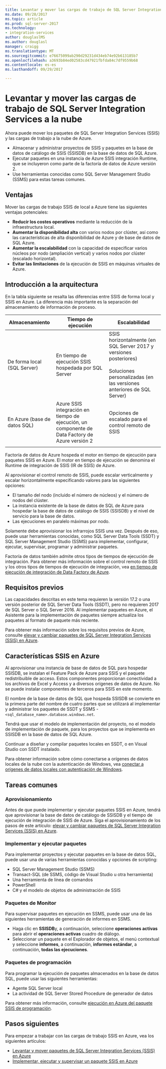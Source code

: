```yaml
---
title: Levantar y mover las cargas de trabajo de SQL Server Integration Services a la nube | Documentos de Microsoft
ms.date: 09/28/2017
ms.topic: article
ms.prod: sql-server-2017
ms.technology:
- integration-services
author: douglaslMS
ms.author: douglasl
manager: craigg
ms.translationtype: MT
ms.sourcegitcommit: e76675099ab290d29231d434eb74e92b613185b7
ms.openlocfilehash: a3693b84ed02583cd47921fbfda84c7df9559b68
ms.contentlocale: es-es
ms.lasthandoff: 09/29/2017

---
```

# <a name="lift-and-shift-sql-server-integration-services-workloads-to-the-cloud"></a>Levantar y mover las cargas de trabajo de SQL Server Integration Services a la nube
Ahora puede mover los paquetes de SQL Server Integration Services (SSIS) y las cargas de trabajo a la nube de Azure.
-   Almacenar y administrar proyectos de SSIS y paquetes en la base de datos de catálogo de SSIS (SSISDB) en la base de datos de SQL Azure.
-   Ejecutar paquetes en una instancia de Azure SSIS integración Runtime, que se incluyeron como parte de la factoría de datos de Azure versión 2.
-   Use herramientas conocidas como SQL Server Management Studio (SSMS) para estas tareas comunes.

## <a name="benefits"></a>Ventajas
Mover las cargas de trabajo SSIS de local a Azure tiene las siguientes ventajas potenciales:
-   **Reducir los costes operativos** mediante la reducción de la infraestructura local.
-   **Aumentar la disponibilidad alta** con varios nodos por clúster, así como las características de alta disponibilidad de Azure y de base de datos de SQL Azure.
-   **Aumentar la escalabilidad** con la capacidad de especificar varios núcleos por nodo (ampliación vertical) y varios nodos por clúster (escalado horizontal).
-   **Evitar las limitaciones** de la ejecución de SSIS en máquinas virtuales de Azure.

## <a name="architecture-overview"></a>Introducción a la arquitectura
En la tabla siguiente se resalta las diferencias entre SSIS de forma local y SSIS en Azure. La diferencia más importante es la separación del almacenamiento de información de proceso.

| Almacenamiento | Tiempo de ejecución | Escalabilidad |
|---|---|---|
| De forma local (SQL Server) | En tiempo de ejecución SSIS hospedada por SQL Server | SSIS horizontalmente (en SQL Server 2017 y versiones posteriores)<br/><br/>Soluciones personalizadas (en las versiones anteriores de SQL Server) |
| En Azure (base de datos SQL) | Azure SSIS integración en tiempo de ejecución, un componente de Data Factory de Azure versión 2 | Opciones de escalado para el control remoto de SSIS |
| | | |

Factoría de datos de Azure hospeda el motor en tiempo de ejecución para paquetes SSIS en Azure. El motor en tiempo de ejecución se denomina el Runtime de integración de SSIS (IR de SSIS) de Azure.

Al aprovisionar el control remoto de SSIS, puede escalar verticalmente y escalar horizontalmente especificando valores para las siguientes opciones:
-   El tamaño del nodo (incluido el número de núcleos) y el número de nodos del clúster.
-   La instancia existente de la base de datos de SQL de Azure para hospedar la base de datos de catálogo de SSIS (SSISDB) y el nivel de servicio para la base de datos.
-   Las ejecuciones en paralelo máximas por nodo.

Solamente debe aprovisionar los infrarrojos SSIS una vez. Después de eso, puede usar herramientas conocidas, como SQL Server Data Tools (SSDT) y SQL Server Management Studio (SSMS) para implementar, configurar, ejecutar, supervisar, programar y administrar paquetes.

Factoría de datos también admite otros tipos de tiempos de ejecución de integración. Para obtener más información sobre el control remoto de SSIS y los otros tipos de tiempos de ejecución de integración, vea [en tiempo de ejecución de integración de Data Factory de Azure](/azure/data-factory/concepts-integration-runtime.md).

## <a name="prerequisites"></a>Requisitos previos
Las capacidades descritas en este tema requieren la versión 17.2 o una versión posterior de SQL Server Data Tools (SSDT), pero no requieren 2017 de SQL Server o SQL Server 2016. Al implementar paquetes en Azure, el Asistente para la implementación de paquetes siempre actualiza los paquetes al formato de paquete más reciente.

Para obtener más información sobre los requisitos previos de Azure, consulte [elevar y cambiar paquetes de SQL Server Integration Services (SSIS) en Azure](/azure/data-factory/quickstart-lift-shift-ssis-packages-powershell.md).

## <a name="ssis-features-on-azure"></a>Características SSIS en Azure

Al aprovisionar una instancia de base de datos de SQL para hospedar SSISDB, se instalan el Feature Pack de Azure para SSIS y el paquete redistribuible de acceso. Estos componentes proporcionan conectividad a los archivos de Excel y Access y a diversos orígenes de datos de Azure. No se puede instalar componentes de terceros para SSIS en este momento.

El nombre de la base de datos de SQL que hospeda SSISDB se convierte en la primera parte del nombre de cuatro partes que se utilizará al implementar y administrar los paquetes de SSDT y SSMS - `<sql_database_name>.database.windows.net`.

Tendrá que usar el modelo de implementación del proyecto, no el modelo de implementación de paquete, para los proyectos que se implementa en SSISDB en la base de datos de SQL Azure.

Continuar a diseñar y compilar paquetes locales en SSDT, o en Visual Studio con SSDT instalado.

Para obtener información sobre cómo conectarse a orígenes de datos locales de la nube con la autenticación de Windows, vea [conectar a orígenes de datos locales con autenticación de Windows](ssis-azure-connect-with-windows-auth.md).

## <a name="common-tasks"></a>Tareas comunes

### <a name="provision"></a>Aprovisionamiento
Antes de que puede implementar y ejecutar paquetes SSIS en Azure, tendrá que aprovisionar la base de datos de catálogo de SSISDB y el tiempo de ejecución de integración de SSIS de Azure. Siga el aprovisionamiento de los pasos de este artículo: [elevar y cambiar paquetes de SQL Server Integration Services (SSIS) en Azure](/azure/data-factory/quickstart-lift-shift-ssis-packages-powershell.md).

### <a name="deploy-and-run-packages"></a>Implementar y ejecutar paquetes
Para implementar proyectos y ejecutar paquetes en la base de datos SQL, puede usar una de varias herramientas conocidas y opciones de scripting:
-   SQL Server Management Studio (SSMS)
-   Transact-SQL (de SSMS, código de Visual Studio u otra herramienta)
-   Una herramienta de línea de comandos
-   PowerShell
-   C# y el modelo de objetos de administración de SSIS

### <a name="monitor-packages"></a>Paquetes de Monitor
Para supervisar paquetes en ejecución en SSMS, puede usar una de las siguientes herramientas de generación de informes en SSMS.
-   Haga clic en **SSISDB**y, a continuación, seleccione **operaciones activas** para abrir el **operaciones activas** cuadro de diálogo.
-   Seleccionar un paquete en el Explorador de objetos, el menú contextual y seleccione **informes**, a continuación, **informes estándar**, a continuación, **todas las ejecuciones**.

### <a name="schedule-packages"></a>Paquetes de programación
Para programar la ejecución de paquetes almacenados en la base de datos SQL, puede usar las siguientes herramientas:
-   Agente SQL Server local
-   La actividad de SQL Server Stored Procedure de generador de datos

Para obtener más información, consulte [ejecución en Azure del paquete SSIS de programación](ssis-azure-schedule-packages.md).

## <a name="next-steps"></a>Pasos siguientes
Para empezar a trabajar con las cargas de trabajo SSIS en Azure, vea los siguientes artículos:
-   [Levantar y mover paquetes de SQL Server Integration Services (SSIS) en Azure](/azure/data-factory/quickstart-lift-shift-ssis-packages-powershell.md)
-   [Implementar, ejecutar y supervisar un paquete SSIS en Azure](ssis-azure-deploy-run-monitor-tutorial.md)


